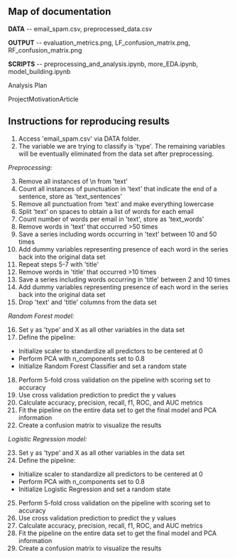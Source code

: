 ## Map of documentation
**DATA** -- email_spam.csv, preprocessed_data.csv

**OUTPUT** -- evaluation_metrics.png, LF_confusion_matrix.png, RF_confusion_matrix.png

**SCRIPTS** -- preprocessing_and_analysis.ipynb, more_EDA.ipynb, model_building.ipynb

Analysis Plan

ProjectMotivationArticle

## Instructions for reproducing results
1. Access 'email_spam.csv' via DATA folder. 
2. The variable we are trying to classify is 'type'. The remaining variables will be eventually eliminated from the data set after preprocessing.
   
_Preprocessing:_

3. Remove all instances of \n from 'text'
4. Count all instances of punctuation in 'text' that indicate the end of a sentence, store as 'text_sentences'
5. Remove all punctuation from 'text' and make everything lowercase
6. Split 'text' on spaces to obtain a list of words for each email
7. Count number of words per email in 'text', store as 'text_words'
8. Remove words in 'text' that occurred >50 times
9. Save a series including words occurring in 'text' between 10 and 50 times
10. Add dummy variables representing presence of each word in the series back into the original data set
11. Repeat steps 5-7 with 'title'
12. Remove words in 'title' that occurred >10 times
13. Save a series including words occurring in 'title' between 2 and 10 times
14. Add dummy variables representing presence of each word in the series back into the original data set
15. Drop 'text' and 'title' columns from the data set
    
_Random Forest model:_

16. Set y as 'type' and X as all other variables in the data set
17. Define the pipeline:
- Initialize scaler to standardize all predictors to be centered at 0
- Perform PCA with n_components set to 0.8
- Initialize Random Forest Classifier and set a random state
18. Perform 5-fold cross validation on the pipeline with scoring set to accuracy
19. Use cross validation prediction to predict the y values
20. Calculate accuracy, precision, recall, f1, ROC, and AUC metrics
21. Fit the pipeline on the entire data set to get the final model and PCA information
22. Create a confusion matrix to visualize the results
    
_Logistic Regression model:_

23. Set y as 'type' and X as all other variables in the data set
24. Define the pipeline:
- Initialize scaler to standardize all predictors to be centered at 0
- Perform PCA with n_components set to 0.8
- Initialize Logistic Regression and set a random state
25. Perform 5-fold cross validation on the pipeline with scoring set to accuracy
26. Use cross validation prediction to predict the y values
27. Calculate accuracy, precision, recall, f1, ROC, and AUC metrics
28. Fit the pipeline on the entire data set to get the final model and PCA information
29. Create a confusion matrix to visualize the results
